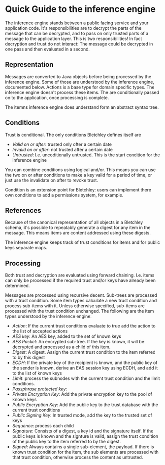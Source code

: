 Quick Guide to the inference engine
===================================

The inference engine stands between a public facing service and your application code. It's responsibilities are to decrypt the parts of the message that can be decrypted, and to pass on only trusted parts of a message to the application layer. This is two responsibilities! In fact decryption and trust do not interact: The message could be decrypted in one pass and then evaluated in a second.

Representation
--------------
Messages are converted to Java objects before being processed by the inference engine. Some of those are understood by the inference engine, documented below. Actions is a base type for domain specific types. The inference engine doesn't process these items. The are conditionally passed on to the application, once processing is complete.

The itemns inference engine does understand form an abstract syntax tree.

Conditions
----------
Trust is conditional. The only conditions Bletchley defines itself are
 * *Valid on or after*: trusted only ofter a certain date
 * *Invalid on or after*: not trusted after a certain date
 * *Untrusted*: I.e. uncoditionally untrusted. This is the start condition for the inference engine

You can combine conditions using logical and/or. This means you can use the two on or after conditions to make a key valid for a period of time, or just use the invalidate on after to revoke trust.

Condition is an extension point for Bletchley: users can implement there own conditions to add a permissions system, for example.

References
----------
Because of the canonical representation of all objects in a Bletchley schema, it's possible to repeatably generate a digest for any item in the message. This means items are content addressed using these digests. 

The inference engine keeps track of trust conditions for items and for public keys separate maps.

Processing
----------

Both trust and decryption are evaluated using forward chaining. I.e. items can only be processed if the required trust and/or keys have already been determined.

Messages are processed using recursive decent. Sub-trees are processed with a trust condition. Some item types calculate a new trust condition and process sub-items with it. Unless otherwise specified, sub-items are processed with the trust condition unchanged. The following are the item types understood by the inference engine:

 * *Action*: If the current trust conditions evaluate to true add the action to the list of accepted actions
 * *AES key*: An AES key, added to the set of known keys
 * *AES Packet*: An encrypted sub-tree. If the key is known, it will be decrypted and processed as a child of this item.
 * *Digest*: A digest. Assign the current trust condition to the item referred to by this digest
 * *ECDH*: If the private key of the recipient is known, and the public key of the sender is known, derive
           an EAS session key using ECDH, and add it to the list of known keys
 * *Limit*: process the subnodes with the current trust condition and the limit conditions.
 * *Passphrase protected key*: 
 * *Private Encryption Key*: Add the private encryption key to the pool of known keys
 * *Public Encryption Key*: Add the public key to the trust database with the current trust conditions
 * *Public Signing Key*: In trusted mode, add the key to the trusted set of keys
 * *Sequence*: process each child
 * *Signature*: Consists of a digest, a key id and the signature itself. If the public keys is known and the signture is valid, assign the trust condition of the public key to the item referred to by the digest.
 * *Signed*: Always contains a single sub-element, the payload. If there is known trust condition for the item, the sub elements are processed with that trust condition, otherwise process the content as untrusted.

